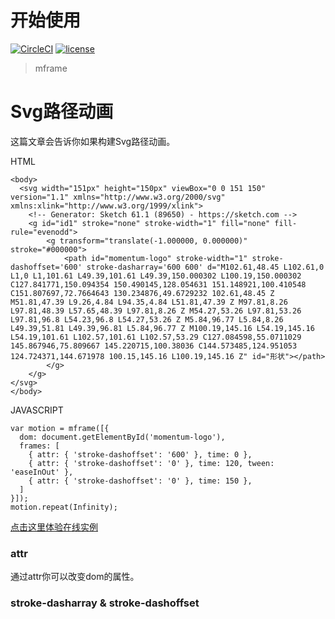 # 开始使用

[![CircleCI](https://img.shields.io/circleci/project/github/momentum-design/momentum-ui/master.svg)](https://circleci.com/gh/momentum-design/momentum-ui/)
[![license](https://img.shields.io/github/license/momentum-design/momentum-ui.svg?color=blueviolet)](https://github.com/momentum-design/momentum-ui/blob/master/charts/LICENSE)

> mframe

# Svg路径动画

这篇文章会告诉你如果构建Svg路径动画。

HTML

```
<body>
  <svg width="151px" height="150px" viewBox="0 0 151 150" version="1.1" xmlns="http://www.w3.org/2000/svg" xmlns:xlink="http://www.w3.org/1999/xlink">
    <!-- Generator: Sketch 61.1 (89650) - https://sketch.com -->
    <g id="id1" stroke="none" stroke-width="1" fill="none" fill-rule="evenodd">
        <g transform="translate(-1.000000, 0.000000)" stroke="#000000">
            <path id="momentum-logo" stroke-width="1" stroke-dashoffset='600' stroke-dasharray='600 600' d="M102.61,48.45 L102.61,0 L1,0 L1,101.61 L49.39,101.61 L49.39,150.000302 L100.19,150.000302 C127.841771,150.094354 150.490145,128.054631 151.148921,100.410548 C151.807697,72.7664643 130.234876,49.6729232 102.61,48.45 Z M51.81,47.39 L9.26,4.84 L94.35,4.84 L51.81,47.39 Z M97.81,8.26 L97.81,48.39 L57.65,48.39 L97.81,8.26 Z M54.27,53.26 L97.81,53.26 L97.81,96.8 L54.23,96.8 L54.27,53.26 Z M5.84,96.77 L5.84,8.26 L49.39,51.81 L49.39,96.81 L5.84,96.77 Z M100.19,145.16 L54.19,145.16 L54.19,101.61 L102.57,101.61 L102.57,53.29 C127.084598,55.0711029 145.867946,75.809667 145.220715,100.38036 C144.573485,124.951053 124.724371,144.671978 100.15,145.16 L100.19,145.16 Z" id="形状"></path>
        </g>
    </g>
</svg>
</body>
```

JAVASCRIPT

```
var motion = mframe([{
  dom: document.getElementById('momentum-logo'),
  frames: [
    { attr: { 'stroke-dashoffset': '600' }, time: 0 },
    { attr: { 'stroke-dashoffset': '0' }, time: 120, tween: 'easeInOut' },
    { attr: { 'stroke-dashoffset': '0' }, time: 150 },
  ]
}]);
motion.repeat(Infinity);
```

[点击这里体验在线实例](https://codepen.io/arthusliang/pen/GRJWadP)

### attr

通过attr你可以改变dom的属性。

### stroke-dasharray & stroke-dashoffset
